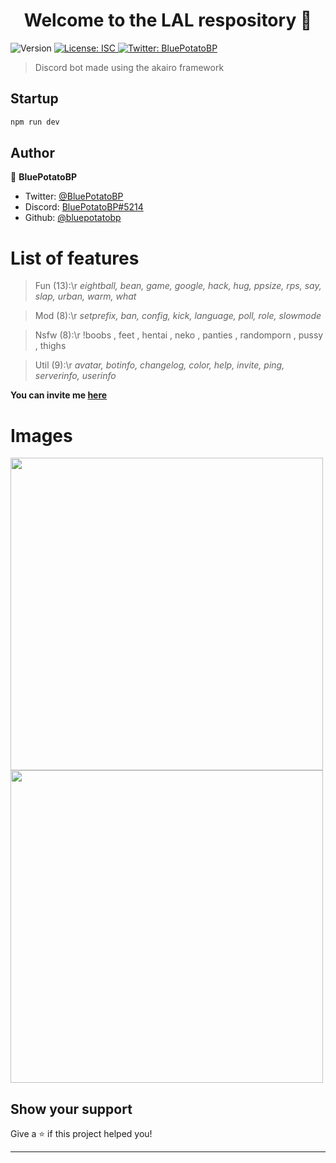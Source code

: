 <h1 align="center">Welcome to the LAL respository 👋</h1>
<p>
  <img alt="Version" src="https://img.shields.io/badge/version-1.2.7-blue.svg?cacheSeconds=2592000" />
  <a href="#" target="_blank">
    <img alt="License: ISC" src="https://img.shields.io/badge/License-ISC-yellow.svg" />
  </a>
  <a href="https://twitter.com/BluePotatoBP" target="_blank">
    <img alt="Twitter: BluePotatoBP" src="https://img.shields.io/twitter/follow/BluePotatoBP.svg?style=social" />
  </a>
</p>

> Discord bot made using the akairo framework

## Startup

```sh
npm run dev
```

## Author

👤 **BluePotatoBP**

* Twitter: [@BluePotatoBP](https://twitter.com/BluePotatoBP)
* Discord: [BluePotatoBP#5214](https://discord.gg/v8zkSc9)
* Github: [@bluepotatobp](https://github.com/bluepotatobp)

# List of features
> Fun (13):\r
*eightball, bean, game, google, hack, hug, ppsize, rps, say, slap, urban, warm, what*

> Mod (8):\r
*setprefix, ban, config, kick, language, poll, role, slowmode*

> Nsfw (8):\r
>!boobs , feet , hentai , neko , panties , randomporn , pussy , thighs

> Util (9):\r
*avatar, botinfo, changelog, color, help, invite, ping, serverinfo, userinfo*

**You can invite me [here](https://discordapp.com/oauth2/authorize?client_id=528001824566018068&scope=bot&permissions=2081291519 'Click here for the invite link!')**
# Images
<img src="https://i.imgur.com/J5pHEpo.png" data-canonical-src="https://i.imgur.com/J5pHEpo.png" width="500"/>
<img src="https://i.imgur.com/PesHXmj.png" data-canonical-src="https://i.imgur.com/PesHXmj.png" width="500"/>

## Show your support

Give a ⭐️ if this project helped you!

***
